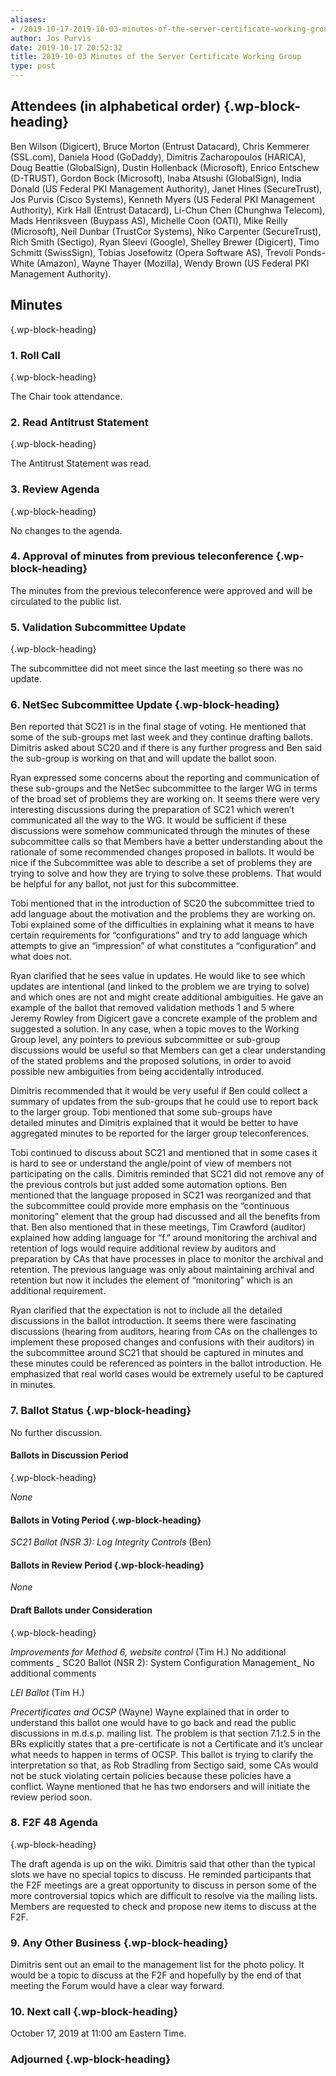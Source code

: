 ```yaml
---
aliases:
- /2019-10-17-2019-10-03-minutes-of-the-server-certificate-working-group/
author: Jos Purvis
date: 2019-10-17 20:52:32
title: 2019-10-03 Minutes of the Server Certificate Working Group
type: post
---
```


## Attendees (in alphabetical order) {.wp-block-heading}

Ben Wilson (Digicert), Bruce Morton (Entrust Datacard), Chris Kemmerer (SSL.com), Daniela Hood (GoDaddy), Dimitris Zacharopoulos (HARICA), Doug Beattie (GlobalSign), Dustin Hollenback (Microsoft), Enrico Entschew (D-TRUST), Gordon Bock (Microsoft), Inaba Atsushi (GlobalSign), India Donald (US Federal PKI Management Authority), Janet Hines (SecureTrust), Jos Purvis (Cisco Systems), Kenneth Myers (US Federal PKI Management Authority), Kirk Hall (Entrust Datacard), Li-Chun Chen (Chunghwa Telecom), Mads Henriksveen (Buypass AS), Michelle Coon (OATI), Mike Reilly (Microsoft), Neil Dunbar (TrustCor Systems), Niko Carpenter (SecureTrust), Rich Smith (Sectigo), Ryan Sleevi (Google), Shelley Brewer (Digicert), Timo Schmitt (SwissSign), Tobias Josefowitz (Opera Software AS), Trevoli Ponds-White (Amazon), Wayne Thayer (Mozilla), Wendy Brown (US Federal PKI Management Authority).

## Minutes

{.wp-block-heading}

### 1. Roll Call

{.wp-block-heading}

The Chair took attendance.

### 2. Read Antitrust Statement

{.wp-block-heading}

The Antitrust Statement was read.

### 3. Review Agenda

{.wp-block-heading}

No changes to the agenda.

### 4. Approval of minutes from previous teleconference {.wp-block-heading}

The minutes from the previous teleconference were approved and will be circulated to the public list.

### 5. Validation Subcommittee Update

{.wp-block-heading}

The subcommittee did not meet since the last meeting so there was no update.

### 6. NetSec Subcommittee Update {.wp-block-heading}

Ben reported that SC21 is in the final stage of voting. He mentioned that some of the sub-groups met last week and they continue drafting ballots. Dimitris asked about SC20 and if there is any further progress and Ben said the sub-group is working on that and will update the ballot soon.

Ryan expressed some concerns about the reporting and communication of these sub-groups and the NetSec subcommittee to the larger WG in terms of the broad set of problems they are working on. It seems there were very interesting discussions during the preparation of SC21 which weren’t communicated all the way to the WG. It would be sufficient if these discussions were somehow communicated through the minutes of these subcommittee calls so that Members have a better understanding about the rationale of some recommended changes proposed in ballots. It would be nice if the Subcommittee was able to describe a set of problems they are trying to solve and how they are trying to solve these problems. That would be helpful for any ballot, not just for this subcommittee.

Tobi mentioned that in the introduction of SC20 the subcommittee tried to add language about the motivation and the problems they are working on. Tobi explained some of the difficulties in explaining what it means to have certain requirements for “configurations” and try to add language which attempts to give an “impression” of what constitutes a “configuration” and what does not.

Ryan clarified that he sees value in updates. He would like to see which updates are intentional (and linked to the problem we are trying to solve) and which ones are not and might create additional ambiguities. He gave an example of the ballot that removed validation methods 1 and 5 where Jeremy Rowley from Digicert gave a concrete example of the problem and suggested a solution. In any case, when a topic moves to the Working Group level, any pointers to previous subcommittee or sub-group discussions would be useful so that Members can get a clear understanding of the stated problems and the proposed solutions, in order to avoid possible new ambiguities from being accidentally introduced.

Dimitris recommended that it would be very useful if Ben could collect a summary of updates from the sub-groups that he could use to report back to the larger group. Tobi mentioned that some sub-groups have detailed minutes and Dimitris explained that it would be better to have aggregated minutes to be reported for the larger group teleconferences.

Tobi continued to discuss about SC21 and mentioned that in some cases it is hard to see or understand the angle/point of view of members not participating on the calls. Dimitris reminded that SC21 did not remove any of the previous controls but just added some automation options. Ben mentioned that the language proposed in SC21 was reorganized and that the subcommittee could provide more emphasis on the “continuous monitoring” element that the group had discussed and all the benefits from that. Ben also mentioned that in these meetings, Tim Crawford (auditor) explained how adding language for “f.” around monitoring the archival and retention of logs would require additional review by auditors and preparation by CAs that have processes in place to monitor the archival and retention. The previous language was only about maintaining archival and retention but now it includes the element of “monitoring” which is an additional requirement.

Ryan clarified that the expectation is not to include all the detailed discussions in the ballot introduction. It seems there were fascinating discussions (hearing from auditors, hearing from CAs on the challenges to implement these proposed changes and confusions with their auditors) in the subcommittee around SC21 that should be captured in minutes and these minutes could be referenced as pointers in the ballot introduction. He emphasized that real world cases would be extremely useful to be captured in minutes.

### 7. Ballot Status {.wp-block-heading}

No further discussion.

#### Ballots in Discussion Period

{.wp-block-heading}

_None_

#### Ballots in Voting Period {.wp-block-heading}

_SC21 Ballot (NSR 3): Log Integrity Controls_ (Ben)

#### Ballots in Review Period {.wp-block-heading}

_None_

#### Draft Ballots under Consideration

{.wp-block-heading}

_Improvements for Method 6, website control_ (Tim H.)
No additional comments
\_
SC20 Ballot (NSR 2): System Configuration Management\_
No additional comments

_LEI Ballot_ (Tim H.)

_Precertificates and OCSP_ (Wayne)
Wayne explained that in order to understand this ballot one would have to go back and read the public discussions in m.d.s.p. mailing list. The problem is that section 7.1.2.5 in the BRs explicitly states that a pre-certificate is not a Certificate and it’s unclear what needs to happen in terms of OCSP. This ballot is trying to clarify the interpretation so that, as Rob Stradling from Sectigo said, some CAs would not be stuck violating certain policies because these policies have a conflict. Wayne mentioned that he has two endorsers and will initiate the review period soon.

### 8. F2F 48 Agenda

{.wp-block-heading}

The draft agenda is up on the wiki. Dimitris said that other than the typical slots we have no special topics to discuss. He reminded participants that the F2F meetings are a great opportunity to discuss in person some of the more controversial topics which are difficult to resolve via the mailing lists. Members are requested to check and propose new items to discuss at the F2F.

### 9. Any Other Business {.wp-block-heading}

Dimitris sent out an email to the management list for the photo policy. It would be a topic to discuss at the F2F and hopefully by the end of that meeting the Forum would have a clear way forward.

### 10. Next call {.wp-block-heading}

October 17, 2019 at 11:00 am Eastern Time.

### Adjourned {.wp-block-heading}